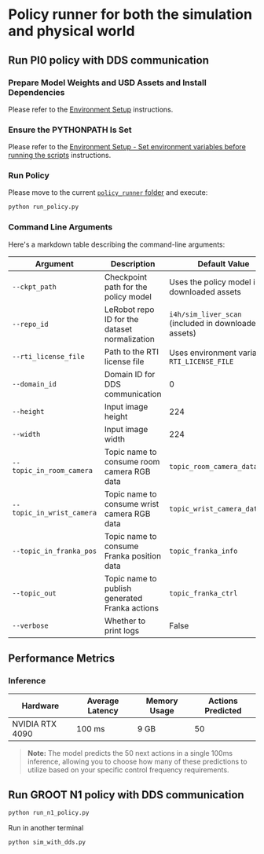 # Policy runner for both the simulation and physical world

## Run PI0 policy with DDS communication

### Prepare Model Weights and USD Assets and Install Dependencies

Please refer to the [Environment Setup](../../README.md#environment-setup) instructions.

### Ensure the PYTHONPATH Is Set

Please refer to the [Environment Setup - Set environment variables before running the scripts](../../README.md#set-environment-variables-before-running-the-scripts) instructions.

### Run Policy

Please move to the current [`policy_runner` folder](./) and execute:

```sh
python run_policy.py
```

### Command Line Arguments

Here's a markdown table describing the command-line arguments:

| Argument | Description | Default Value |
|----------|-------------|---------------|
| `--ckpt_path` | Checkpoint path for the policy model | Uses the policy model in the downloaded assets |
| `--repo_id` | LeRobot repo ID for the dataset normalization | `i4h/sim_liver_scan` (included in downloaded assets) |
| `--rti_license_file` | Path to the RTI license file | Uses environment variable `RTI_LICENSE_FILE` |
| `--domain_id` | Domain ID for DDS communication | 0 |
| `--height` | Input image height | 224 |
| `--width` | Input image width | 224 |
| `--topic_in_room_camera` | Topic name to consume room camera RGB data | `topic_room_camera_data_rgb` |
| `--topic_in_wrist_camera` | Topic name to consume wrist camera RGB data | `topic_wrist_camera_data_rgb` |
| `--topic_in_franka_pos` | Topic name to consume Franka position data | `topic_franka_info` |
| `--topic_out` | Topic name to publish generated Franka actions | `topic_franka_ctrl` |
| `--verbose` | Whether to print logs | False |

## Performance Metrics

### Inference

| Hardware | Average Latency  | Memory Usage | Actions Predicted
|----------|----------------|-------------------|--------------|
| NVIDIA RTX 4090 | 100 ms | 9 GB | 50 |

> **Note:** The model predicts the 50 next actions in a single 100ms inference, allowing you to choose how many of these predictions to utilize based on your specific control frequency requirements.


## Run GROOT N1 policy with DDS communication

```sh
python run_n1_policy.py
```

Run in another terminal
```sh
python sim_with_dds.py
```